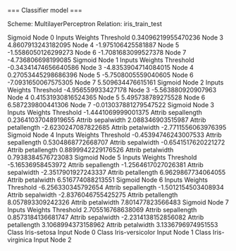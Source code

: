 === Classifier model ===

Scheme:   MultilayerPerceptron
Relation: iris_train_test

Sigmoid Node 0
    Inputs    Weights
    Threshold    0.34096219955470236
    Node 3    4.8607913243182095
    Node 4    -1.975106425581887
    Node 5    -1.5586050126299273
    Node 6    -1.7081683099527378
    Node 7    -4.736806698199085
Sigmoid Node 1
    Inputs    Weights
    Threshold    -0.34341474656640586
    Node 3    -4.8353904714084015
    Node 4    0.27053445298686396
    Node 5    -5.7508005559040605
    Node 6    -7.0931650067575305
    Node 7    5.509634476615161
Sigmoid Node 2
    Inputs    Weights
    Threshold    -4.956559933427178
    Node 3    -5.563880920907963
    Node 4    0.41531930816524365
    Node 5    5.495738789275528
    Node 6    6.587239800441306
    Node 7    -0.013037881279547522
Sigmoid Node 3
    Inputs    Weights
    Threshold    -1.4441069999001375
    Attrib sepallength    0.23641037048919655
    Attrib sepalwidth    2.088346903515987
    Attrib petallength    -2.6230247087822685
    Attrib petalwidth    -2.7711556063976395
Sigmoid Node 4
    Inputs    Weights
    Threshold    -0.45394746243007533
    Attrib sepallength    0.5304868772668707
    Attrib sepalwidth    -0.6541517620221272
    Attrib petallength    0.8899942229176526
    Attrib petalwidth    0.7938384576723083
Sigmoid Node 5
    Inputs    Weights
    Threshold    -5.16536958453972
    Attrib sepallength    -1.2564617027026381
    Attrib sepalwidth    -2.3517901927243337
    Attrib petallength    6.9629867734064055
    Attrib petalwidth    6.516774088213551
Sigmoid Node 6
    Inputs    Weights
    Threshold    -6.256330345792654
    Attrib sepallength    -1.5012154503408934
    Attrib sepalwidth    -2.8376046755425275
    Attrib petallength    8.057893309242326
    Attrib petalwidth    7.801477823566483
Sigmoid Node 7
    Inputs    Weights
    Threshold    2.705516768638069
    Attrib sepallength    0.8573184136681747
    Attrib sepalwidth    -2.2314138152856082
    Attrib petallength    3.1068994373158962
    Attrib petalwidth    3.1336796974951553
Class Iris-setosa
    Input
    Node 0
Class Iris-versicolor
    Input
    Node 1
Class Iris-virginica
    Input
    Node 2
